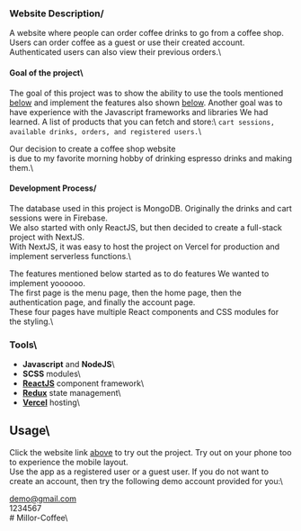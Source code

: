 ### Website Description/

A website where people can order coffee drinks to go from a coffee shop. Users can order coffee as a guest or use
their created account. Authenticated users can also view their previous orders.\

#### Goal of the project\

The goal of this project was to show the ability to use the tools mentioned [below](#tools) and implement the
features also shown [below](#features). Another goal was to have experience with the Javascript frameworks and
libraries We had learned.
A list of products that you can fetch and store:\ 
`cart sessions, available drinks, orders, and registered users.`\

Our decision to create a coffee shop website\
is due to my favorite morning hobby of drinking espresso drinks and making them.\

#### Development Process/

The database used in this project is MongoDB. Originally the drinks and cart sessions were in Firebase.\
We also started with only ReactJS, but then decided to create a full-stack project with NextJS.\
With NextJS, it was easy to host the project on Vercel for production and implement serverless functions.\

The features mentioned below started as to do features We wanted to implement yoooooo.\
The first page is the menu page, then the home page, then the authentication page, and finally the account page.\
These four pages have multiple React components and CSS modules for the styling.\

### Tools\

- **Javascript** and **NodeJS**\
- **SCSS** modules\
- [**ReactJS**](https://reactjs.org) component framework\
- [**Redux**](https://redux.js.org) state management\
- [**Vercel**](https://vercel.com) hosting\

## Usage\

Click the website link [above](#live-demo) to try out the project. Try out on your phone too to experience the mobile layout.\
Use the app as a registered user or a guest user. If you do not want to create an account, then try the
following demo account provided for you:\

demo@gmail.com\
1234567\
#   M i l l o r - C o f f e e\
